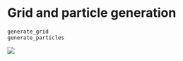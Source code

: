 # Grid and particle generation

```@docs
generate_grid
generate_particles
```

![](https://github.com/user-attachments/assets/00e5d3a0-9cf9-4eb6-ae5a-1c0172adfdb1)
